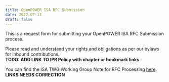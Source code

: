 ```yaml
---
title: OpenPOWER ISA RFC Submission
date: 2022-07-13
draft: false
---
```


This is a request form for submitting your OpenPOWER ISA RFC Submission process.  

Please read and understand your rights and obligations as per our bylaws for inbound contributions.  
__TODO: ADD LINK TO IPR Policy with chapter or bookmark links__

You can find the ISA TWG Working Group Note for RFC Processing [here](https://files.openpower.foundation/s/Sj756P5B39T7XnP).  
__LINKS NEEDS CORRECTION__
